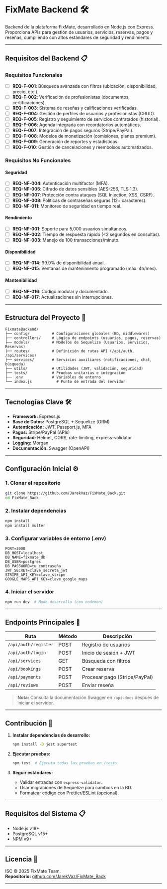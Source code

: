 # FixMate Backend 🛠️

Backend de la plataforma FixMate, desarrollado en Node.js con Express. Proporciona APIs para gestión de usuarios, servicios, reservas, pagos y reseñas, cumpliendo con altos estándares de seguridad y rendimiento.

---

## **Requisitos del Backend** 📋

### **Requisitos Funcionales**

- [ ] **REQ-F-001**: Búsqueda avanzada con filtros (ubicación, disponibilidad, precio, etc.).
- [ ] **REQ-F-002**: Verificación de profesionistas (documentos, certificaciones).
- [ ] **REQ-F-003**: Sistema de reseñas y calificaciones verificadas.
- [ ] **REQ-F-004**: Gestión de perfiles de usuarios y profesionistas (CRUD).
- [ ] **REQ-F-005**: Registro y seguimiento de servicios contratados (historial).
- [ ] **REQ-F-006**: Agenda integrada con recordatorios automáticos.
- [ ] **REQ-F-007**: Integración de pagos seguros (Stripe/PayPal).
- [ ] **REQ-F-008**: Modelos de monetización (comisiones, planes premium).
- [ ] **REQ-F-009**: Generación de reportes y estadísticas.
- [ ] **REQ-F-010**: Gestión de cancelaciones y reembolsos automatizados.

### **Requisitos No Funcionales**

#### **Seguridad**

- [ ] **REQ-NF-004**: Autenticación multifactor (MFA).
- [ ] **REQ-NF-005**: Cifrado de datos sensibles (AES-256, TLS 1.3).
- [ ] **REQ-NF-007**: Protección contra ataques (SQL Injection, XSS, CSRF).
- [ ] **REQ-NF-008**: Políticas de contraseñas seguras (12+ caracteres).
- [ ] **REQ-NF-011**: Monitoreo de seguridad en tiempo real.

#### **Rendimiento**

- [ ] **REQ-NF-001**: Soporte para 5,000 usuarios simultáneos.
- [ ] **REQ-NF-002**: Tiempo de respuesta rápido (<2 segundos en consultas).
- [ ] **REQ-NF-003**: Manejo de 100 transacciones/minuto.

#### **Disponibilidad**

- [ ] **REQ-NF-014**: 99.9% de disponibilidad anual.
- [ ] **REQ-NF-015**: Ventanas de mantenimiento programado (máx. 4h/mes).

#### **Mantenibilidad**

- [ ] **REQ-NF-016**: Código modular y documentado.
- [ ] **REQ-NF-017**: Actualizaciones sin interrupciones.

---

## **Estructura del Proyecto** 📂

```plaintext
FixmateBackend/
├── config/          # Configuraciones globales (BD, middlewares)
├── controllers/     # Lógica de endpoints (usuarios, pagos, reservas)
├── models/          # Modelos de Sequelize (Usuarios, Servicios, Reservas)
├── routes/          # Definición de rutas API (/api/auth, /api/services)
├── services/        # Servicios auxiliares (notificaciones, chat, búsqueda)
├── utils/           # Utilidades (JWT, validación, seguridad)
├── tests/           # Pruebas unitarias e integración
├── .env             # Variables de entorno
└── index.js           # Punto de entrada del servidor
```

---

## **Tecnologías Clave** 🛠️

- **Framework:** Express.js
- **Base de Datos:** PostgreSQL + Sequelize (ORM)
- **Autenticación:** JWT, Passport.js, MFA
- **Pagos:** Stripe/PayPal (APIs)
- **Seguridad:** Helmet, CORS, rate-limiting, express-validator
- **Logging:** Morgan
- **Documentación:** Swagger (OpenAPI)

---

## **Configuración Inicial** ⚙️

### 1. Clonar el repositorio

```bash
git clone https://github.com/JarekVaz/FixMate_Back.git
cd FixMate_Back
```

### 2. Instalar dependencias

```bash
npm install
npm install multer
```

### 3. Configurar variables de entorno (.env)

```env
PORT=3000
DB_HOST=localhost
DB_NAME=fixmate_db
DB_USER=postgres
DB_PASSWORD=tu_contraseña
JWT_SECRET=clave_secreta_jwt
STRIPE_API_KEY=clave_stripe
GOOGLE_MAPS_API_KEY=clave_google_maps
```

### 4. Iniciar el servidor

```bash
npm run dev  # Modo desarrollo (con nodemon)
```

---

## **Endpoints Principales** 🔗

| Ruta                 | Método | Descripción                   |
| -------------------- | ------ | ----------------------------- |
| `/api/auth/register` | POST   | Registro de usuarios          |
| `/api/auth/login`    | POST   | Inicio de sesión + JWT        |
| `/api/services`      | GET    | Búsqueda con filtros          |
| `/api/bookings`      | POST   | Crear reserva                 |
| `/api/payments`      | POST   | Procesar pago (Stripe/PayPal) |
| `/api/reviews`       | POST   | Enviar reseña                 |

> **Nota:** Consulta la documentación Swagger en `/api-docs` después de iniciar el servidor.

---

## **Contribución** 👥

1. **Instalar dependencias de desarrollo:**

   ```bash
   npm install -D jest supertest
   ```

2. **Ejecutar pruebas:**

   ```bash
   npm test  # Ejecuta todas las pruebas en /tests
   ```

3. **Seguir estándares:**
   - Validar entradas con `express-validator`.
   - Usar migraciones de Sequelize para cambios en la BD.
   - Formatear código con Prettier/ESLint (opcional).

---

## **Requisitos del Sistema** 📋

- Node.js v18+
- PostgreSQL v15+
- NPM v9+

---

## **Licencia** 📄

ISC © 2025 FixMate Team.  
**Repositorio:** [github.com/JarekVaz/FixMate_Back](https://github.com/JarekVaz/FixMate_Back.git)

---
